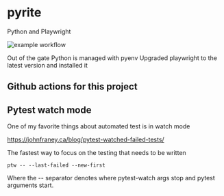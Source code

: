 # pyrite
Python and Playwright

![example workflow](https://github.com/jasonmci/pyrite/actions/workflows/playwright.yml/badge.svg)

Out of the gate Python is managed with pyenv
Upgraded playwright to the latest version and installed it

## Github actions for this project



## Pytest watch mode
One of my favorite things about automated test is in watch mode

https://johnfraney.ca/blog/pytest-watched-failed-tests/

The fastest way to focus on the testing that needs to be written

```
ptw -- --last-failed --new-first
```

Where the -- separator denotes where pytest-watch args stop and pytest arguments start.

